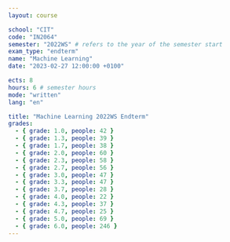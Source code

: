 ```yaml
---
layout: course

school: "CIT"
code: "IN2064"
semester: "2022WS" # refers to the year of the semester start
exam_type: "endterm"
name: "Machine Learning"
date: "2023-02-27 12:00:00 +0100"

ects: 8
hours: 6 # semester hours
mode: "written"
lang: "en"

title: "Machine Learning 2022WS Endterm"
grades:
  - { grade: 1.0, people: 42 }
  - { grade: 1.3, people: 39 }
  - { grade: 1.7, people: 38 }
  - { grade: 2.0, people: 60 }
  - { grade: 2.3, people: 58 }
  - { grade: 2.7, people: 56 }
  - { grade: 3.0, people: 47 }
  - { grade: 3.3, people: 47 }
  - { grade: 3.7, people: 28 }
  - { grade: 4.0, people: 22 }
  - { grade: 4.3, people: 37 }
  - { grade: 4.7, people: 25 }
  - { grade: 5.0, people: 69 }
  - { grade: 6.0, people: 246 }
---
```



